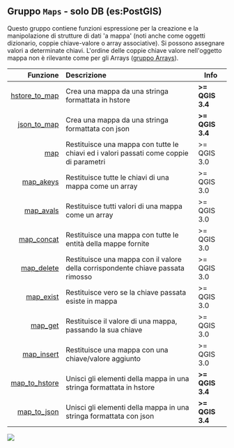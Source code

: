 ## Gruppo `Maps` - solo DB (es:PostGIS)

Questo gruppo contiene funzioni espressione per la creazione e la manipolazione di strutture di dati 'a mappa' (noti anche come oggetti dizionario, coppie chiave-valore o array associative). Si possono assegnare valori a determinate chiavi. L'ordine delle coppie chiave valore nell'oggetto mappa non è rilevante come per gli Arrays ([gruppo Arrays](funzioni/../arrays)).

 Funzione  | Descrizione|Info
----------:|:-----------|------
[hstore_to_map](funzioni/hstore_to_map.md)|Crea una mappa da una stringa formattata in hstore|**>= QGIS 3.4**
[json_to_map](funzioni/json_to_map.md)|Crea una mappa da una stringa formattata con json|**>= QGIS 3.4**
[map](funzioni/map.md)|Restituisce una mappa con tutte le chiavi ed i valori passati come coppie di parametri|>= QGIS 3.0
[map_akeys](funzioni/map_akeys.md)|	Restituisce tutte le chiavi di una mappa come un array|>= QGIS 3.0
[map_avals](funzioni/map_avals.md)|	Restituisce tutti valori di una mappa come un array|>= QGIS 3.0
[map_concat](funzioni/map_concat.md)|Restituisce una mappa con tutte le entità della mappe fornite|>= QGIS 3.0
[map_delete](funzioni/map_delete.md)|Restituisce una mappa con il valore della corrispondente chiave passata rimosso|>= QGIS 3.0
[map_exist](funzioni/map_exist.md)|	Restituisce vero se la chiave passata esiste in mappa|>= QGIS 3.0
[map_get](funzioni/map_get.md)|Restituisce il valore di una mappa, passando la sua chiave|>= QGIS 3.0
[map_insert](funzioni/map_insert.md)|Restituisce una mappa con una chiave/valore aggiunto|>= QGIS 3.0
[map_to_hstore](funzioni/map_to_hstore.md)|Unisci gli elementi della mappa in una stringa formattata in hstore|**>= QGIS 3.4**
[map_to_json](funzioni/map_to_json.md)|Unisci gli elementi della mappa in una stringa formattata con json|**>= QGIS 3.4**
![](/img/maps/gruppo_maps1.png)